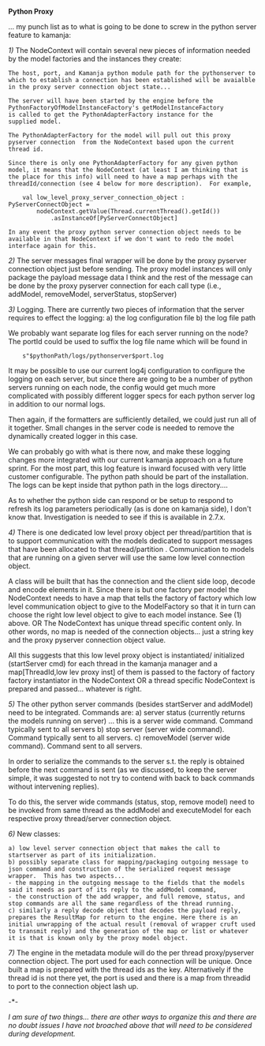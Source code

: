 
**Python Proxy**

... my punch list as to what is going to be done to screw in the python server feature to kamanja:

_1)_ The NodeContext will contain several new pieces of information needed by the 
model factories and the instances they create:

	The host, port, and Kamanja python module path for the pythonserver to which to establish a connection has been established will be avaialble in the proxy server connection object state...

	The server will have been started by the engine before the 
	PythonFactoryOfModelInstanceFactory's getModelInstanceFactory
	is called to get the PythonAdapterFactory instance for the 
	supplied model. 

	The PythonAdapterFactory for the model will pull out this proxy pyserver connection  from the NodeContext based upon the current thread id.  

	Since there is only one PythonAdapterFactory for any given python model, it means that the NodeContext (at least I am thinking that is the place for this info) will need to have a map perhaps with the threadId/connection (see 4 below for more description).  For example,

		val low_level_proxy_server_connection_object : PyServerConnectObject = 
			nodeContext.getValue(Thread.currentThread().getId())
				.asInstanceOf[PyServerConnectObject]

	In any event the proxy python server connection object needs to be available in that NodeContext if we don't want to redo the model interface again for this.

_2)_ The server messages final wrapper will be done by the proxy pyserver connection object just before sending.  The proxy model instances will only package the payload message data I think and the rest of the message can be done by the proxy pyserver connection for each call type (i.e., addModel, removeModel, serverStatus, stopServer) 

_3)_ Logging. There are currently two pieces of information that the server requires to effect the logging:
	a) the log configuration file
	b) the log file path

We probably want separate log files for each server running on the node? The portId could be used to suffix the log file name which will be found in 
	
		s"$pythonPath/logs/pythonserver$port.log

It may be possible to use our current log4j configuration to configure the logging on each server, but since there are going to be a number of python servers running on each node, the config would get much more complicated with possibly different logger specs for each python server log in addition to our normal logs.

Then again, if the formatters are sufficiently detailed, we could just run all of it together.  Small changes in the server code is needed to remove the dynamically created logger in this case.

We can probably go with what is there now, and make these logging changes more integrated with our current kamanja approach on a future sprint.  For the most part, this log feature is inward focused with very little customer configurable.  The python path should be part of the installation.  The logs can be kept inside that python path in the logs directory....

As to whether the python side can respond or be setup to respond to refresh its log parameters periodically (as is done on kamanja side), I don't know that.  Investigation is needed to see if this is available in 2.7.x.

_4)_ There is one dedicated low level proxy object per thread/partition that is to support communication with the models dedicated to support messages that have been allocated to that thread/partition .   Communication to models that are running on a given server will use the same low level connection object.   

A class will be built that has the connection and the client side loop, decode and encode elements in it.  Since there is but one factory per model the NodeContext needs to have a map that tells the factory of factory which low level communication object to give to the ModelFactory so that it in turn can choose the right low level object to give to each model instance. See (1) above. OR The NodeContext has unique thread specific content only.  In other words, no map is needed of the connection objects... just a string key and the proxy pyserver connection object value.

All this suggests that this low level proxy object is instantiated/ initialized (startServer cmd) for each thread in the kamanja manager and a map[ThreadId,low lev proxy inst] of them is passed to the factory of factory factory instantiator in the NodeContext OR a thread specific NodeContext is prepared and passed... whatever is right.

_5)_ The other python server commands (besides startServer and addModel) need to be integrated.  Commands are:
	a) server status (currently returns the models running on server)
	... this is a server wide command.  Command typically sent to all servers
	b) stop server (server wide command). Command typically sent to all servers.
	c) removeModel (server wide command). Command sent to all servers.

In order to serialize the commands to the server s.t. the reply is obtained before the next command is sent (as we discussed, to keep the server simple, it was suggested to not try to contend with back to back commands without intervening replies).

To do this, the server wide commands (status, stop, remove model) need to be invoked from same thread as the addModel and executeModel for each respective proxy thread/server connection object.

_6)_ New classes:

	a) low level server connection object that makes the call to startserver as part of its initialization.
	b) possibly separate class for mapping/packaging outgoing message to json command and construction of the serialized request message wrapper.  This has two aspects... 
	- the mapping in the outgoing message to the fields that the models said it needs as part of its reply to the addModel command,
	- the construction of the add wrapper, and full remove, status, and stop commands are all the same regardless of the thread running.
	c) similarly a reply decode object that decodes the payload reply, prepares the ResultMap for return to the engine. Here there is an initial unwrapping of the actual result (removal of wrapper cruft used to transmit reply) and the generation of the map or list or whatever it is that is known only by the proxy model object.

_7)_ The engine in the metadata module will do the per thread proxy/pyserver connection object.  The port used for each connection will be unique.  Once built a map is prepared with the thread ids as the key.  Alternatively if the thread id is not there yet, the port is used and there is a map from threadid to port to the connection object lash up.

-*-

_I am sure of two things... there are other ways to organize this and there are no doubt issues I have not broached above that will need to be considered during development._

